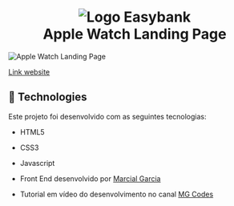 <h1 align="center">
    <img alt="Logo Easybank" src="https://user-images.githubusercontent.com/92635792/178119418-767c2108-309a-4183-a21d-81a51e0c55a9.jpg" />
    <br> Apple Watch Landing Page<br />

</h1>

<img alt="Apple Watch Landing Page" src="https://user-images.githubusercontent.com/92635792/178119471-5e19e6c8-fded-4ed5-9dd4-87be20bd7e1f.png" />

[Link website](https://lp-applewatch.netlify.app)


## :rocket: Technologies

Este projeto foi desenvolvido com as seguintes tecnologias:

-  HTML5
-  CSS3
-  Javascript


- Front End desenvolvido por [Marcial Garcia](https://www.linkedin.com/in/marcial-garcia/)
- Tutorial em vídeo do desenvolvimento no canal [MG Codes](https://www.youtube.com/watch?v=nDGo4xTFQIc)
